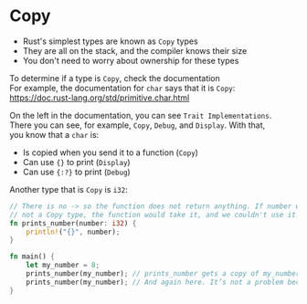# Copy

* Rust's simplest types are known as `Copy` types
* They are all on the stack, and the compiler knows their size
* You don't need to worry about ownership for these types

To determine if a type is `Copy`, check the documentation  
For example, the documentation for `char` says that it is `Copy`:  
https://doc.rust-lang.org/std/primitive.char.html

On the left in the documentation, you can see `Trait Implementations`.  
There you can see, for example, `Copy`, `Debug`, and `Display`. With that,  
you know that a `char` is:

* Is copied when you send it to a function (`Copy`) 
* Can use `{}` to print (`Display`)
* Can use `{:?}` to print (`Debug`)

Another type that is `Copy` is `i32`:

```rust
// There is no -> so the function does not return anything. If number was
// not a Copy type, the function would take it, and we couldn't use it again.
fn prints_number(number: i32) {
    println!("{}", number);
}

fn main() {
    let my_number = 8;
    prints_number(my_number); // prints_number gets a copy of my_number.
    prints_number(my_number); // And again here. It’s not a problem because my_number is a Copy type!
}
```
